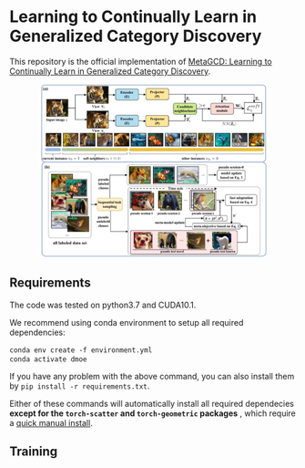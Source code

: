 # Learning to Continually Learn in Generalized Category Discovery
This repository is the official implementation of [MetaGCD: Learning to Continually Learn in Generalized Category Discovery](https://arxiv.org/pdf/2308.11063.pdf).

<div align="center">
<img width="80%" alt="Method Overview" src="assets/overview.jpg">
</div>

## Requirements

The code was tested on python3.7 and CUDA10.1.

We recommend using conda environment to setup all required dependencies:

```setup
conda env create -f environment.yml
conda activate dmoe
```

If you have any problem with the above command, you can also install them by `pip install -r requirements.txt`.

Either of these commands will automatically install all required dependecies **except for the `torch-scatter` and `torch-geometric` packages** , which require a [quick manual install](https://pytorch-geometric.readthedocs.io/en/latest/notes/installation.html#installation-via-binaries).

## Training
